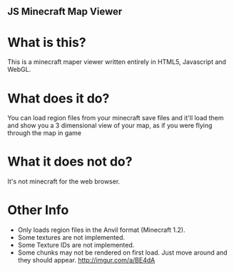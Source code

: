 ## JS Minecraft Map Viewer
# What is this?
This is a minecraft maper viewer written entirely in HTML5, Javascript and WebGL.
# What does it do?
You can load region files from your minecraft save files and it'll load them and show you a 3 dimensional view of your map, as if you were flying through the map in game
# What it does not do?
It's not minecraft for the web browser.
# Other Info
* Only loads region files in the Anvil format (Minecraft 1.2).
* Some textures are not implemented.
* Some Texture IDs are not implemented.
* Some chunks may not be rendered on first load. Just move around and they should appear.
http://imgur.com/a/BE4dA